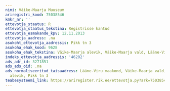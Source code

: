 ```yaml
---
nimi: Väike-Maarja Muuseum
ariregistri_kood: 75038546
kmkr_nr: ''
ettevotja_staatus: R
ettevotja_staatus_tekstina: Registrisse kantud
ettevotja_esmakande_kpv: 12.11.2013
ettevotja_aadress: .na
asukoht_ettevotja_aadressis: Pikk tn 3
asukoha_ehak_kood: 9628
asukoha_ehak_tekstina: Väike-Maarja alevik, Väike-Maarja vald, Lääne-Viru maakond
indeks_ettevotja_aadressis: '46202'
ads_adr_id: 3271851
ads_ads_oid: .na
ads_normaliseeritud_taisaadress: Lääne-Viru maakond, Väike-Maarja vald, Väike-Maarja
  alevik, Pikk tn 3
teabesysteemi_link: https://ariregister.rik.ee/ettevotja.py?ark=75038546&ref=rekvisiidid
---
```

